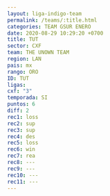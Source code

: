 ```yaml
---
layout: liga-indigo-team
permalink: /teams/:title.html
categories: TEAM GSUR ENERO
date: 2020-08-29 10:29:20 +0700
title: TUT
sector: CXF
team: THE UNOWN TEAM
region: LAN
pais: mx
rango: ORO
ID: TUT
ligas: 
cxf: "3"
temporada: SI
puntos: 6
diff: 2
rec1: loss
rec2: sup
rec3: sup
rec4: des
rec5: loss
rec6: win
rec7: rea
rec8: ---
rec9: ---
rec10: ---
rec11: ---
---
```

